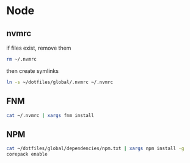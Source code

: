 # Node

## nvmrc

if files exist, remove them

```bash
rm ~/.nvmrc
```

then create symlinks

```bash
ln -s ~/dotfiles/global/.nvmrc ~/.nvmrc
```

## FNM

```bash
cat ~/.nvmrc | xargs fnm install
```

## NPM

```bash
cat ~/dotfiles/global/dependencies/npm.txt | xargs npm install -g
corepack enable
```

